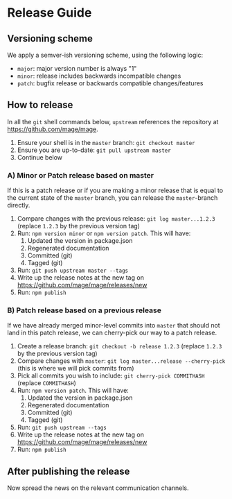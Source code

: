 # Release Guide

## Versioning scheme

We apply a semver-ish versioning scheme, using the following logic:

- `major`: major version number is always "1"
- `minor`: release includes backwards incompatible changes
- `patch`: bugfix release or backwards compatible changes/features

## How to release

In all the `git` shell commands below, `upstream` references the repository at https://github.com/mage/mage.

1. Ensure your shell is in the `master` branch: `git checkout master`
2. Ensure you are up-to-date: `git pull upstream master`
3. Continue below

### A) Minor or Patch release based on master

If this is a patch release or if you are making a minor release that is equal to the current state of the `master` branch, you can release the `master`-branch directly.

1. Compare changes with the previous release: `git log master...1.2.3` (replace `1.2.3` by the previous version tag)
2. Run: `npm version minor` or `npm version patch`. This will have:
    1. Updated the version in package.json
    2. Regenerated documentation
    3. Committed (git)
    4. Tagged (git)
3. Run: `git push upstream master --tags`
4. Write up the release notes at the new tag on https://github.com/mage/mage/releases/new
5. Run: `npm publish`

### B) Patch release based on a previous release

If we have already merged minor-level commits into `master` that should not land in this patch release, we can cherry-pick our way to a patch release.

1. Create a release branch: `git checkout -b release 1.2.3` (replace `1.2.3` by the previous version tag)
2. Compare changes with `master`: `git log master...release --cherry-pick` (this is where we will pick commits from)
3. Pick all commits you wish to include: `git cherry-pick COMMITHASH` (replace `COMMITHASH`)
4. Run: `npm version patch`. This will have:
    1. Updated the version in package.json
    2. Regenerated documentation
    3. Committed (git)
    4. Tagged (git)
5. Run: `git push upstream --tags`
6. Write up the release notes at the new tag on https://github.com/mage/mage/releases/new
7. Run: `npm publish`

## After publishing the release

Now spread the news on the relevant communication channels.
